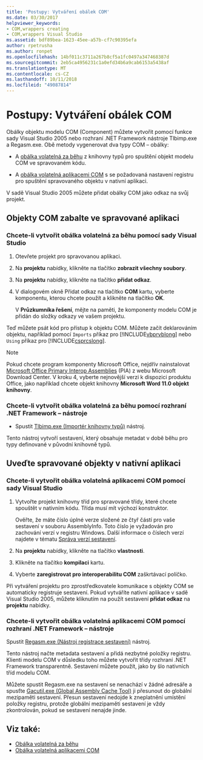 ```yaml
---
title: 'Postupy: Vytváření obálek COM'
ms.date: 03/30/2017
helpviewer_keywords:
- COM,wrappers creating
- COM,wrappers Visual Studio
ms.assetid: bdf89bea-1623-45ee-a57b-cf7c90395efa
author: rpetrusha
ms.author: ronpet
ms.openlocfilehash: 14bf011c3711a267b8cf5a1fc0497a347468387d
ms.sourcegitcommit: 2eb5ca4956231c1a0efd34b6a9cab6153a5438af
ms.translationtype: MT
ms.contentlocale: cs-CZ
ms.lasthandoff: 10/11/2018
ms.locfileid: "49087814"
---
```

# <a name="how-to-create-com-wrappers"></a>Postupy: Vytváření obálek COM

Obálky objektu modelu COM (Component) můžete vytvořit pomocí funkce sady Visual Studio 2005 nebo rozhraní .NET Framework nástroje Tlbimp.exe a Regasm.exe. Obě metody vygenerovat dva typy COM – obálky:

-   A [obálka volatelná za běhu](../../../docs/framework/interop/runtime-callable-wrapper.md) z knihovny typů pro spuštění objekt modelu COM ve spravovaném kódu.

-   A [obálka volatelná aplikacemi COM](../../../docs/framework/interop/com-callable-wrapper.md) s se požadovaná nastavení registru pro spuštění spravovaného objektu v nativní aplikaci.

V sadě Visual Studio 2005 můžete přidat obálky COM jako odkaz na svůj projekt.

## <a name="wrap-com-objects-in-a-managed-application"></a>Objekty COM zabalte ve spravované aplikaci

### <a name="to-create-a-runtime-callable-wrapper-using-visual-studio"></a>Chcete-li vytvořit obálka volatelná za běhu pomocí sady Visual Studio

1.  Otevřete projekt pro spravovanou aplikaci.

2.  Na **projektu** nabídky, klikněte na tlačítko **zobrazit všechny soubory**.

3.  Na **projektu** nabídky, klikněte na tlačítko **přidat odkaz**.

4.  V dialogovém okně Přidat odkaz na tlačítko **COM** kartu, vyberte komponentu, kterou chcete použít a klikněte na tlačítko **OK**.

     V **Průzkumníka řešení**, mějte na paměti, že komponenty modelu COM je přidán do složky odkazy ve vašem projektu.

Teď můžete psát kód pro přístup k objektu COM. Můžete začít deklarováním objektu, například pomocí `Imports` příkaz pro [!INCLUDE[vbprvblong](../../../includes/vbprvblong-md.md)] nebo `Using` příkaz pro [!INCLUDE[csprcslong](../../../includes/csprcslong-md.md)].

> [!NOTE]
> Pokud chcete program komponenty Microsoft Office, nejdřív nainstalovat [Microsoft Office Primary Interop Assemblies](https://go.microsoft.com/fwlink/?LinkId=50479) (PIA) z webu Microsoft Download Center. V kroku 4, vyberte nejnovější verzi k dispozici produktu Office, jako například chcete objekt knihovny **Microsoft Word 11.0 objekt knihovny**.  
  
### <a name="to-create-a-runtime-callable-wrapper-using-net-framework-tools"></a>Chcete-li vytvořit obálka volatelná za běhu pomocí rozhraní .NET Framework – nástroje  
  
-   Spustit [Tlbimp.exe (Importér knihovny typů)](../../../docs/framework/tools/tlbimp-exe-type-library-importer.md) nástroj.  
  
 Tento nástroj vytvoří sestavení, který obsahuje metadat v době běhu pro typy definované v původní knihovně typů.  
  
## <a name="wrap-managed-objects-in-a-native-application"></a>Uveďte spravované objekty v nativní aplikaci  
  
### <a name="to-create-a-com-callable-wrapper-using-visual-studio"></a>Chcete-li vytvořit obálka volatelná aplikacemi COM pomocí sady Visual Studio  
  
1.  Vytvořte projekt knihovny tříd pro spravované třídy, které chcete spouštět v nativním kódu. Třída musí mít výchozí konstruktor.  
  
     Ověřte, že máte číslo úplné verze složené ze čtyř částí pro vaše sestavení v souboru AssemblyInfo. Toto číslo je vyžadován pro zachování verzí v registru Windows. Další informace o číslech verzí najdete v tématu [Správa verzí sestavení](../../../docs/framework/app-domains/assembly-versioning.md).  
  
2.  Na **projektu** nabídky, klikněte na tlačítko **vlastnosti**.  
  
3.  Klikněte na tlačítko **kompilaci** kartu.  
  
4.  Vyberte **zaregistrovat pro interoperabilitu COM** zaškrtávací políčko.  
  
 Při vytváření projektu pro zprostředkovatele komunikace s objekty COM se automaticky registruje sestavení. Pokud vytváříte nativní aplikace v sadě Visual Studio 2005, můžete kliknutím na použít sestavení **přidat odkaz** na **projektu** nabídky.  
  
### <a name="to-create-a-com-callable-wrapper-using-net-framework-tools"></a>Chcete-li vytvořit obálka volatelná aplikacemi COM pomocí rozhraní .NET Framework – nástroje  
  
Spustit [Regasm.exe (Nástroj registrace sestavení)](../../../docs/framework/tools/regasm-exe-assembly-registration-tool.md) nástroj.  
  
Tento nástroj načte metadata sestavení a přidá nezbytné položky registru. Klienti modelu COM v důsledku toho můžete vytvořit třídy rozhraní .NET Framework transparentně. Sestavení můžete použít, jako by šlo nativních tříd modelu COM.  
  
Můžete spustit Regasm.exe na sestavení se nenachází v žádné adresáře a spusťte [Gacutil.exe (Global Assembly Cache Tool)](../../../docs/framework/tools/gacutil-exe-gac-tool.md) ji přesunout do globální mezipaměti sestavení. Přesun sestavení nedojde k zneplatnění umístění položky registru, protože globální mezipaměti sestavení je vždy zkontrolován, pokud se sestavení nenajde jinde.  
  
## <a name="see-also"></a>Viz také:  

- [Obálka volatelná za běhu](../../../docs/framework/interop/runtime-callable-wrapper.md)  
- [Obálka volatelná aplikacemi COM](../../../docs/framework/interop/com-callable-wrapper.md)